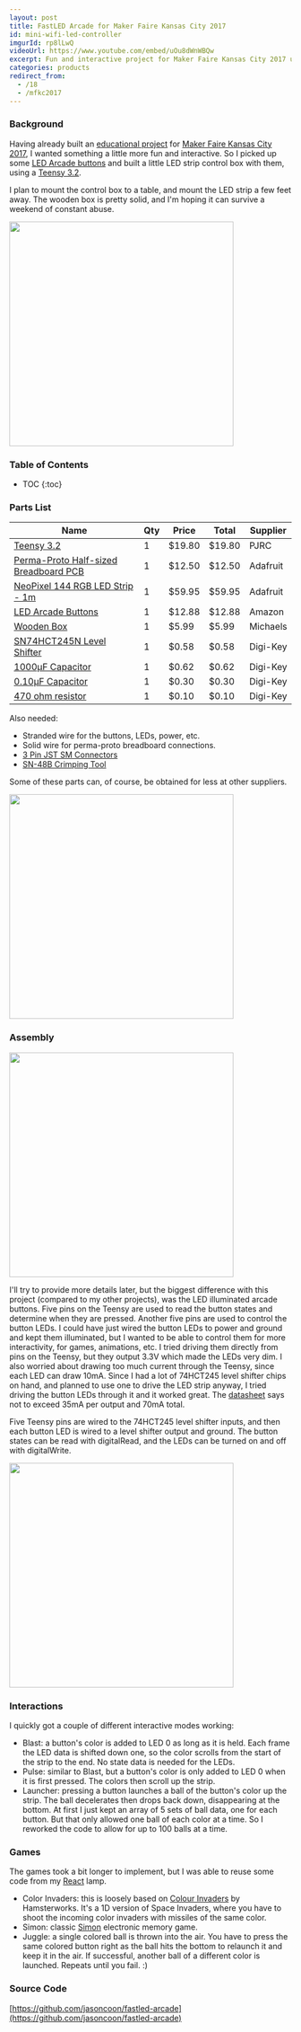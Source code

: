 ```yaml
---
layout: post
title: FastLED Arcade for Maker Faire Kansas City 2017
id: mini-wifi-led-controller
imgurId: rp8lLwQ
videoUrl: https://www.youtube.com/embed/uOu8dWnWBQw
excerpt: Fun and interactive project for Maker Faire Kansas City 2017 using LED arcade buttons.
categories: products
redirect_from:
  - /18
  - /mfkc2017
---
```


### Background

Having already built an [educational project](https://evilgeniuslabs.org/fastled-rgb-hsv-tutorial) for [Maker Faire Kansas City 2017](http://kansascity.makerfaire.com), I wanted something a little more fun and interactive.  So I picked up some [LED Arcade buttons](https://www.amazon.com/Illuminated-button-Buttons-Joystick-Raspberry-Pc/dp/B01LXZSV2N?SubscriptionId=AKIAJN63M3R66BW5WD2A&tag=mediarack05-20&linkCode=xm2&camp=2025&creative=165953&creativeASIN=B01LXZSV2N) and built a little LED strip control box with them, using a [Teensy 3.2](https://www.pjrc.com/store/teensy32.html).

I plan to mount the control box to a table, and mount the LED strip a few feet away.  The wooden box is pretty solid, and I'm hoping it can survive a weekend of constant abuse.

<a href="http://i.imgur.com/rp8lLwQ.png" target="_blank"><img src="http://i.imgur.com/rp8lLwQ.png" style="width:400px" class="img-responsive" /></a>

<h3>Table of Contents</h3>

* TOC
{:toc}

### Parts List

| Name | Qty | Price | Total | Supplier |
| --- | --- |  --- |  --- |  --- |
| [Teensy 3.2](https://www.pjrc.com/store/teensy32.html) | 1 | $19.80 | $19.80 | PJRC
| [Perma-Proto Half-sized Breadboard PCB](https://www.adafruit.com/product/571) | 1 | $12.50 | $12.50 | Adafruit
| [NeoPixel 144 RGB LED Strip - 1m](https://www.adafruit.com/product/1506) | 1 | $59.95 | $59.95 | Adafruit
| [LED Arcade Buttons](https://www.amazon.com/Illuminated-button-Buttons-Joystick-Raspberry-Pc/dp/B01LXZSV2N?SubscriptionId=AKIAJN63M3R66BW5WD2A&tag=mediarack05-20&linkCode=xm2&camp=2025&creative=165953&creativeASIN=B01LXZSV2N) | 1 | $12.88 | $12.88 | Amazon
| [Wooden Box](http://www.michaels.com/wooden-box-by-artminds/10357776.html) | 1 | $5.99 | $5.99 | Michaels
| [SN74HCT245N Level Shifter](http://www.digikey.com/product-detail/en/texas-instruments/SN74HCT245N/296-1612-5-ND/277258) | 1 | $0.58 | $0.58 | Digi-Key
| [1000µF Capacitor](http://www.digikey.com/product-detail/en/panasonic-electronic-components/ECA-1EM102/P5156-ND/245015) | 1 | $0.62 | $0.62 | Digi-Key
| [0.10µF Capacitor](https://www.digikey.com/product-detail/en/kemet/C320C104M5R5TA/399-9776-ND/3726028) | 1 | $0.30 | $0.30 | Digi-Key
| [470 ohm resistor](https://www.digikey.com/product-detail/en/stackpole-electronics-inc/CF14JT470R/CF14JT470RCT-ND/1830342) | 1 | $0.10 | $0.10 | Digi-Key

Also needed:

* Stranded wire for the buttons, LEDs, power, etc.
* Solid wire for perma-proto breadboard connections.
* [3 Pin JST SM Connectors](https://www.amazon.com/Black-Plastic-Housing-Female-Connector/dp/B00VG14BSE?SubscriptionId=AKIAJN63M3R66BW5WD2A&tag=mediarack05-20&linkCode=xm2&camp=2025&creative=165953&creativeASIN=B00VG14BSE)
* [SN-48B Crimping Tool](https://www.amazon.com/Iwiss-Crimping-0-14-1-5mm%C2%B2-Connectors-Terminals/dp/B00OMMZ502?SubscriptionId=AKIAJN63M3R66BW5WD2A&tag=mediarack05-20&linkCode=xm2&camp=2025&creative=165953&creativeASIN=B00OMMZ502)

Some of these parts can, of course, be obtained for less at other suppliers.

<a href="http://i.imgur.com/anKPcEq.png" target="_blank"><img src="http://i.imgur.com/anKPcEq.jpg" style="width:400px" class="img-responsive" /></a>

### Assembly

<a href="http://i.imgur.com/bamGsWx.png" target="_blank"><img src="http://i.imgur.com/bamGsWx.jpg" style="width:400px" class="img-responsive" /></a>

I'll try to provide more details later, but the biggest difference with this project (compared to my other projects), was the LED illuminated arcade buttons.  Five pins on the Teensy are used to read the button states and determine when they are pressed.  Another five pins are used to control the button LEDs.  I could have just wired the button LEDs to power and ground and kept them illuminated, but I wanted to be able to control them for more interactivity, for games, animations, etc.  I tried driving them directly from pins on the Teensy, but they output 3.3V which made the LEDs very dim.  I also worried about drawing too much current through the Teensy, since each LED can draw 10mA.  Since I had a lot of 74HCT245 level shifter chips on hand, and planned to use one to drive the LED strip anyway, I tried driving the button LEDs through it and it worked great.  The [datasheet](http://www.ti.com/lit/ds/symlink/sn74hct245.pdf) says not to exceed 35mA per output and 70mA total.

Five Teensy pins are wired to the 74HCT245 level shifter inputs, and then each button LED is wired to a level shifter output and ground.  The button states can be read with digitalRead, and the LEDs can be turned on and off with digitalWrite.

<a href="http://i.imgur.com/ahP4bvR.png" target="_blank"><img src="http://i.imgur.com/ahP4bvR.jpg" style="width:400px" class="img-responsive" /></a>

### Interactions

I quickly got a couple of different interactive modes working:

* Blast: a button's color is added to LED 0 as long as it is held.  Each frame the LED data is shifted down one, so the color scrolls from the start of the strip to the end.  No state data is needed for the LEDs.
* Pulse: similar to Blast, but a button's color is only added to LED 0 when it is first pressed.  The colors then scroll up the strip.
* Launcher: pressing a button launches a ball of the button's color up the strip.  The ball decelerates then drops back down, disappearing at the bottom.  At first I just kept an array of 5 sets of ball data, one for each button.  But that only allowed one ball of each color at a time.  So I reworked the code to allow for up to 100 balls at a time.

### Games

The games took a bit longer to implement, but I was able to reuse some code from my [React](/react) lamp.

* Color Invaders: this is loosely based on [Colour Invaders](http://hamsterworks.co.nz/mediawiki/index.php/Colour_Invaders) by Hamsterworks.  It's a 1D version of Space Invaders, where you have to shoot the incoming color invaders with missiles of the same color.
* Simon: classic [Simon](https://en.wikipedia.org/wiki/Simon_(game)) electronic memory game.
* Juggle: a single colored ball is thrown into the air.  You have to press the same colored button right as the ball hits the bottom to relaunch it and keep it in the air.  If successful, another ball of a different color is launched.  Repeats until you fail.  :)

### Source Code

[https://github.com/jasoncoon/fastled-arcade](https://github.com/jasoncoon/fastled-arcade)
